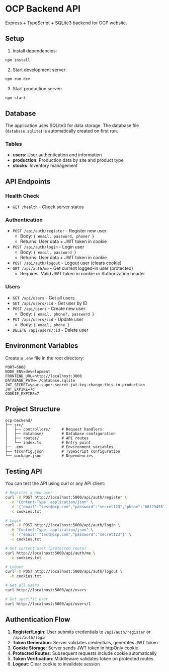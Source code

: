 # OCP Backend API

Express + TypeScript + SQLite3 backend for OCP website.

## Setup

1. Install dependencies:

```bash
npm install
```

2. Start development server:

```bash
npm run dev
```

3. Start production server:

```bash
npm start
```

## Database

The application uses SQLite3 for data storage. The database file (`database.sqlite`) is automatically created on first run.

### Tables

- **users**: User authentication and information
- **production**: Production data by site and product type
- **stocks**: Inventory management

## API Endpoints

### Health Check

- `GET /health` - Check server status

### Authentication

- `POST /api/auth/register` - Register new user
  - Body: `{ email, password, phone? }`
  - Returns: User data + JWT token in cookie
- `POST /api/auth/login` - Login user
  - Body: `{ email, password }`
  - Returns: User data + JWT token in cookie
- `POST /api/auth/logout` - Logout user (clears cookie)
- `GET /api/auth/me` - Get current logged-in user (protected)
  - Requires: Valid JWT token in cookie or Authorization header

### Users

- `GET /api/users` - Get all users
- `GET /api/users/:id` - Get user by ID
- `POST /api/users` - Create new user
  - Body: `{ email, phone?, password }`
- `PUT /api/users/:id` - Update user
  - Body: `{ email, phone }`
- `DELETE /api/users/:id` - Delete user

## Environment Variables

Create a `.env` file in the root directory:

```
PORT=5000
NODE_ENV=development
FRONTEND_URL=http://localhost:3000
DATABASE_PATH=./database.sqlite
JWT_SECRET=your-super-secret-jwt-key-change-this-in-production
JWT_EXPIRE=7d
COOKIE_EXPIRE=7
```

## Project Structure

```
ocp-backend/
├── src/
│   ├── controllers/     # Request handlers
│   ├── database/        # Database configuration
│   ├── routes/          # API routes
│   └── index.ts         # Entry point
├── .env                 # Environment variables
├── tsconfig.json        # TypeScript configuration
└── package.json         # Dependencies
```

## Testing API

You can test the API using curl or any API client:

```bash
# Register a new user
curl -X POST http://localhost:5000/api/auth/register \
  -H "Content-Type: application/json" \
  -d '{"email":"test@ocp.com","password":"secret123","phone":"0612345678"}' \
  -c cookies.txt

# Login
curl -X POST http://localhost:5000/api/auth/login \
  -H "Content-Type: application/json" \
  -d '{"email":"test@ocp.com","password":"secret123"}' \
  -c cookies.txt

# Get current user (protected route)
curl http://localhost:5000/api/auth/me \
  -b cookies.txt

# Logout
curl -X POST http://localhost:5000/api/auth/logout \
  -b cookies.txt

# Get all users
curl http://localhost:5000/api/users

# Get specific user
curl http://localhost:5000/api/users/1
```

## Authentication Flow

1. **Register/Login**: User submits credentials to `/api/auth/register` or `/api/auth/login`
2. **Token Generation**: Server validates credentials, generates JWT token
3. **Cookie Storage**: Server sends JWT token in httpOnly cookie
4. **Protected Routes**: Subsequent requests include cookie automatically
5. **Token Verification**: Middleware validates token on protected routes
6. **Logout**: Clear cookie to invalidate session
